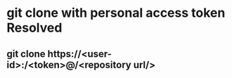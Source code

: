 # git clone with personal access token Resolved

## git clone https://&#60;user-id>:/&#60;token>@/&#60;repository url/>
